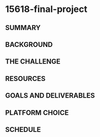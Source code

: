 # 15618-final-project

## SUMMARY

## BACKGROUND

## THE CHALLENGE

## RESOURCES

## GOALS AND DELIVERABLES

## PLATFORM CHOICE

## SCHEDULE
